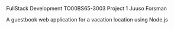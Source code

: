 FullStack Development TO00BS65-3003 Project 1 Juuso Forsman

A guestbook web application for a vacation location using Node.js

